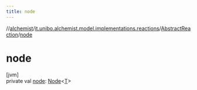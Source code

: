 ```yaml
---
title: node
---
```

//[alchemist](../../../index.html)/[it.unibo.alchemist.model.implementations.reactions](../index.html)/[AbstractReaction](index.html)/[node](node.html)



# node



[jvm]\
private val [node](node.html): [Node](../../it.unibo.alchemist.model.interfaces/-node/index.html)<[T](../../it.unibo.alchemist.model.implementations.layers/-step-layer/index.html)>





